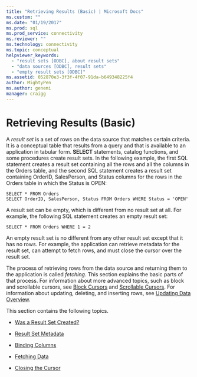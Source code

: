 ```yaml
---
title: "Retrieving Results (Basic) | Microsoft Docs"
ms.custom: ""
ms.date: "01/19/2017"
ms.prod: sql
ms.prod_service: connectivity
ms.reviewer: ""
ms.technology: connectivity
ms.topic: conceptual
helpviewer_keywords: 
  - "result sets [ODBC], about result sets"
  - "data sources [ODBC], result sets"
  - "empty result sets [ODBC]"
ms.assetid: 052870e3-3f3f-4f07-91da-b649348225f4
author: MightyPen
ms.author: genemi
manager: craigg
---
```

# Retrieving Results (Basic)
A *result set* is a set of rows on the data source that matches certain criteria. It is a conceptual table that results from a query and that is available to an application in tabular form. **SELECT** statements, catalog functions, and some procedures create result sets. In the following example, the first SQL statement creates a result set containing all the rows and all the columns in the Orders table, and the second SQL statement creates a result set containing OrderID, SalesPerson, and Status columns for the rows in the Orders table in which the Status is OPEN:  
  
```  
SELECT * FROM Orders  
SELECT OrderID, SalesPerson, Status FROM Orders WHERE Status = 'OPEN'  
```  
  
 A result set can be empty, which is different from no result set at all. For example, the following SQL statement creates an empty result set:  
  
```  
SELECT * FROM Orders WHERE 1 = 2  
```  
  
 An empty result set is no different from any other result set except that it has no rows. For example, the application can retrieve metadata for the result set, can attempt to fetch rows, and must close the cursor over the result set.  
  
 The process of retrieving rows from the data source and returning them to the application is called *fetching*. This section explains the basic parts of that process. For information about more advanced topics, such as block and scrollable cursors, see [Block Cursors](../../../odbc/reference/develop-app/block-cursors.md) and [Scrollable Cursors](../../../odbc/reference/develop-app/scrollable-cursors.md). For information about updating, deleting, and inserting rows, see [Updating Data Overview](../../../odbc/reference/develop-app/updating-data-overview.md).  
  
 This section contains the following topics.  
  
-   [Was a Result Set Created?](../../../odbc/reference/develop-app/was-a-result-set-created.md)  
  
-   [Result Set Metadata](../../../odbc/reference/develop-app/result-set-metadata.md)  
  
-   [Binding Columns](../../../odbc/reference/develop-app/binding-columns.md)  
  
-   [Fetching Data](../../../odbc/reference/develop-app/fetching-data.md)  
  
-   [Closing the Cursor](../../../odbc/reference/develop-app/closing-the-cursor.md)
